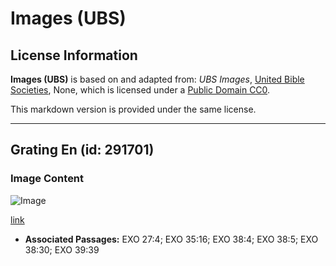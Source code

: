 # Images (UBS)

## License Information

**Images (UBS)** is based on and adapted from: _UBS Images_, [United Bible Societies](https://unitedbiblesocieties.org/), None, which is licensed under a [Public Domain CC0](https://creativecommons.org/public-domain/cc0/).

This markdown version is provided under the same license.



--------------------------------

## Grating En (id: 291701)

### Image Content

![Image](https://cdn.aquifer.bible/aquifer-content/resources/Media/WEB-0445_grating_en.jpg)

[link](https://cdn.aquifer.bible/aquifer-content/resources/Media/WEB-0445_grating_en.jpg)

* **Associated Passages:** EXO 27:4; EXO 35:16; EXO 38:4; EXO 38:5; EXO 38:30; EXO 39:39


